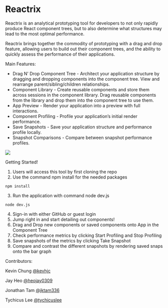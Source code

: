 # Reactrix

Reactrix is an analytical prototyping tool for developers to not only rapidly produce React component trees, but to also determine what structures may lead to the most optimal performance.

Reactrix brings together the commodity of prototyping with a drag and drop feature, allowing users to build out their component trees, and the ability to quickly assess the performance of their applications.

Main Features:
* Drag N’ Drop Component Tree - Architect your application structure by dragging and dropping components into the component tree. View and rearrange parent/sibling/children relationships.
* Component Library - Create reusable components and store them across sessions in the component library. Drag reusable components from the library and drop them into the component tree to use them.
* App Preview - Render your application into a preview with full interactions.
* Component Profiling - Profile your application’s initial render performance.
* Save Snapshots - Save your application structure and performance profile locally.
* Snapshot Comparisons - Compare between snapshot performance profiles.


![](https://github.com/oslabs-beta/Reactrix/blob/readMe-gif/demo.gif)

Getting Started!
1. Users will access this tool by first cloning the repo 
2. Use the command npm install for the needed packages

`npm install`

3. Run the application with command node dev.js

`node dev.js`

4. Sign-in with either GitHub or guest login
5. Jump right in and start detailing out components!
6. Drag and Drop new components or saved components onto App in the Component Tree
7. Check performance metrics by clicking Start Profiling and Stop Profiling
8. Save snapshots of the metrics by clicking Take Snapshot
9. Compare and contrast the different snapshots by rendering saved snaps onto the bar graph











Contributors:

Kevin Chung [@kevhjc](https://github.com/kevhjc)

Jay Heo [@heojay0309](https://github.com/heojay0309)

Jonathan Tam [@jktam336](https://github.com/jktam336)

Tychicus Lee [@tychicuslee](https://github.com/tychicuslee)
